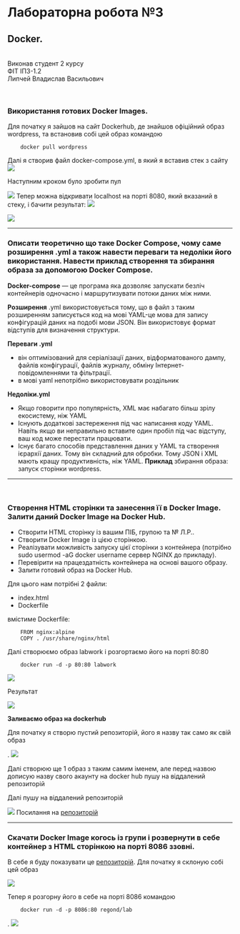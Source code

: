 # Лабораторна робота №3
## **Docker.**
<br>
Виконав студент 2 курсу <br>
ФІТ ІПЗ-1.2 <br>
Липчей Владислав Васильович

&nbsp;
### **Використання готових Docker Images.**
Для початку я зайшов на сайт Dockerhub, де знайшов офіційний образ wordpress, та встановив собі цей образ командою
```
    docker pull wordpress
```

Далі я створив файл docker-compose.yml, в який я вставив стек з сайту
![](img/docker-compose.jpg)

Наступним кроком було зробити пул

![](img/wordpressPull.jpg)
Тепер можна відкривати localhost на порті 8080, який вказаний в стеку, і бачити результат:
![](img/wordpressPage.jpg)

![](img/wordpressPage2.jpg)


<hr>

### **Описати теоретично що таке Docker Compose, чому саме розширення .yml а також навести переваги та недоліки його використання. Навести приклад створення та збирання образа за допомогою Docker Compose.**

**Docker-compose** — це  програма яка дозволяє запускати безліч контейнерів одночасно і маршрутизувати потоки даних між ними.

**Розширення** .yml використовується тому, що в файл з таким розширенням записується код на мові YAML-це мова для запису конфігурацій даних на подобі мови JSON. Він використовує формат відступів для визначення структури.

**Переваги .yml**
 - він оптимізований для серіалізації даних, відформатованого дампу, файлів конфігурації, файлів журналу, обміну Інтернет-повідомленнями та фільтрації.
 - в мові yaml непотрібно використовувати роздільник 

**Недоліки.yml**
 - Якщо говорити про популярність, XML має набагато більш зрілу екосистему, ніж YAML
 - Існують додаткові застереження під час написання коду YAML. Навіть якщо ви неправильно вставите один пробіл під час відступу, ваш код може перестати працювати.
 - Існує багато способів представлення даних у YAML та створення ієрархії даних. Тому він складний для обробки. Тому JSON і XML мають кращу продуктивність, ніж YAML.
**Приклад** збирання образа: запуск сторінки wordpress.
<hr>

&nbsp;
### **Створення HTML сторінки та занесення її в Docker Image. Залити даний Docker Image на Docker Hub.**

- Створити HTML сторінку із вашим ПІБ, групою та № Л.Р..
- Створити Docker Image із цією сторінкою.
- Реалізувати можливість запуску цієї сторінки з контейнера (потрібно sudo usermod -aG docker username сервер NGINX до прикладу). 
- Перевірити на працездатність контейнера на основі вашого образу. 
- Залити готовий образ на Docker Hub.

Для цього нам потрібні 2 файли:
 - index.html
 - Dockerfile

вмістиме Dockerfile:
    
        FROM nginx:alpine
        COPY . /usr/share/nginx/html
Далі створюємо образ labwork і розгортаємо його на порті 80:80
```
    docker run -d -p 80:80 labwork
```

![](img/htmlBuild.jpg)

Результат

![](img/res.jpg)

**Заливаємо образ на dockerhub**

Для початку я створю пустий репозиторій, його я назву так само як свій образ

.
![](img/dockerHub.jpg)


Далі створюю ще 1 образ з таким самим іменем, але перед назвою дописую назву свого акаунту на docker hub пушу на віддалений репозиторій


Далі пушу на віддалений репозиторій

![](img/dockerPush.jpg)
Посилання на [репозиторій](https://hub.docker.com/repository/docker/vladlipchey/labwork)
<hr>

### **Скачати Docker Image когось із групи і розвернути в себе контейнер з HTML сторінкою на порті 8086 ззовні.**
В себе я буду показувати це [репозиторій](https://hub.docker.com/repository/docker/regond/lab). Для початку я склоную собі цей образ

![](img/regondPull.jpg)

Тепер я розгорну його в себе на порті 8086 командою
```
    docker run -d -p 8086:80 regond/lab
```
.
![](img/tkach.jpg)
